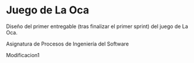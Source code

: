 Juego de La Oca
===============

Diseño del primer entregable (tras finalizar el primer sprint) del juego de La Oca.

Asignatura de Procesos de Ingeniería del Software

Modificacion1 